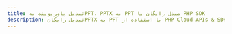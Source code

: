 ---title: تبدیل پاورپوینت بهPPT، PPTX به PPT مبدل رایگان یا PHP SDKdescription: تبدیل رایگانPPTX به PPT با استفاده از PHP Cloud APIs & SDK. همچنین اسناد Microsoft PowerPoint را در Cloud ایجاد، ویرایش و رندر کنید.---
